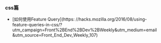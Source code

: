 

### css篇
- [如何使用Feature Query](https: //hacks.mozilla.org/2016/08/using-feature-queries-in-css/?utm_campaign=Front%2BEnd%2BDev%2BWeekly&utm_medium=email&utm_source=Front_End_Dev_Weekly_107)
